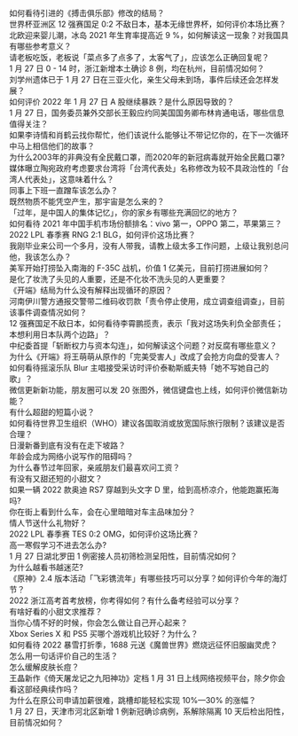 如何看待引进的《搏击俱乐部》修改的结局？  
世界杯亚洲区 12 强赛国足 0:2 不敌日本，基本无缘世界杯，如何评价本场比赛？  
北欧迎来婴儿潮，冰岛 2021 年生育率提高近 9 %，如何解读这一现象？对我国具有哪些参考意义？  
请老板吃饭，老板说「菜点多了点多了，太客气了」，应该怎么正确回复呢？  
1 月 27 日 0 - 14 时，浙江新增本土确诊 8 例，均在杭州，目前情况如何？  
刘学州遗体已于 1 月 27 日在三亚火化，亲生父母未到场，事件后续还会怎样发展？  
如何评价 2022 年 1 月 27 日 A 股继续暴跌？是什么原因导致的？  
1 月 27 日，国务委员兼外交部长王毅应约同美国国务卿布林肯通电话，哪些信息值得关注？  
如果李诗情和肖鹤云找你帮忙，他们该说什么能够让不带记忆你的，在下一次循环中马上相信他们的故事？  
为什么2003年的非典没有全民戴口罩，而2020年的新冠病毒就开始全民戴口罩?  
媒体曝立陶宛政府考虑要求台湾将「台湾代表处」名称修改为较不具政治性的「台湾人代表处」，这意味着什么？  
同事上下班一直蹭车该怎么办？  
既然物质不能凭空产生，那宇宙是怎么来的？  
「过年，是中国人的集体记忆」，你的家乡有哪些充满回忆的地方？  
如何看待 2021 年中国手机市场份额排名：vivo 第一，OPPO 第二，苹果第三？  
2022 LPL 春季赛 RNG 2:1 BLG，如何评价这场比赛？  
我刚毕业来公司一个多月，没有人带我，请教上级太多工作问题，上级让我别总问他，我该怎么办？  
美军开始打捞坠入南海的 F-35C 战机，价值 1 亿美元，目前打捞进展如何？  
是化了妆洗了头见的人重要，还是不化妆不洗头见的人更重要？  
《开端》结局为什么没有解释出现循环的原因？  
河南伊川警方通报交警带二维码收罚款「责令停止使用，成立调查组调查」，目前该事件调查情况如何？  
12 强赛国足不敌日本，如何看待李霄鹏揽责，表示「我对这场失利负全部责任；本想利用日本队两个边路」？  
中纪委首提「斩断权力与资本勾连」，如何解读这个问题？对反腐有哪些意义？  
为什么《开端》将王萌萌从原作的「完美受害人」改成了会抢方向盘的受害人？  
如何看待摇滚乐队 Blur 主唱接受采访时评价泰勒斯威夫特「她不写她自己的歌」？  
微信更新新功能，朋友圈可以发 20 张图外，微信键盘也上线，如何评价微信新功能？  
有什么超甜的短篇小说？  
如何看待世界卫生组织（WHO）建议各国取消或放宽国际旅行限制？该建议是否合理？  
日漫新番到底有没有在走下坡路？  
年龄会成为网络小说写作的阻碍吗？  
为什么春节过年回家，亲戚朋友们最喜欢问工资？  
有没有又甜还短的小甜文？  
如果一辆 2022 款奥迪 RS7 穿越到头文字 D 里，给到高桥凉介，他能跑赢拓海吗?  
你在街上看到什么车，会在心里暗暗对车主品味加分？  
情人节送什么礼物好？  
2022 LPL 春季赛 TES 0:2 OMG，如何评价这场比赛？  
高一寒假学习不进去怎么办?  
1 月 27 日湖北罗田 1 例密接人员初筛检测呈阳性，目前情况如何？  
为什么越看书越迷茫?  
《原神》2.4 版本活动「飞彩镌流年」有哪些技巧可以分享？如何评价今年的海灯节？  
2022 浙江高考首考放榜，你考得如何？有什么备考经验可以分享？  
有啥好看的小甜文求推荐？  
当你心情不好的时候，你会怎么做让自己开心起来？  
Xbox Series X 和 PS5 买哪个游戏机比较好？为什么？  
如何看待 2022 暴雪打折季，1688 元送《魔兽世界》燃烧远征怀旧服幽灵虎？  
怎么用一句话评价自己的生活？  
怎么缓解皮肤长痘？  
王晶新作《倚天屠龙记之九阳神功》定档 1 月 31 日上线网络视频平台，除夕你会看这部经典续作吗？  
为什么在原公司申请加薪很难，跳槽却能轻松实现 10%—30% 的涨幅？  
1 月 27 日，天津市河北区新增 1 例新冠确诊病例，系解除隔离 10 天后检出阳性，目前情况如何？  
